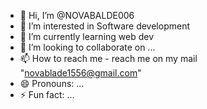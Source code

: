 - 👋 Hi, I’m @NOVABALDE006
- 👀 I’m interested in Software development
- 🌱 I’m currently learning web dev    
- 💞️ I’m looking to collaborate on ...
- 📫 How to reach me - reach me on my mail "novablade1556@gmail.com"
- 😄 Pronouns: ...
- ⚡ Fun fact: ...

<!---
NOVABALDE006/NOVABALDE006 is a ✨ special ✨ repository because its `README.md` (this file) appears on your GitHub profile.
You can click the Preview link to take a look at your changes.
--->
